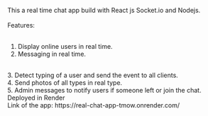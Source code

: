 This a real time chat app build with React js Socket.io and Nodejs.
<br />
<br />
Features:
<br />
<br />
1. Display online users in real time. <br />
2. Messaging in real time.
<br/>
3. Detect typing of a user and send the event to all clients.
<br />
4. Send photos of all types in real type.
<br />
5. Admin messages to notify users if someone left or join the chat.
<br />
Deployed in Render
<br />
Link of the app: https://real-chat-app-tmow.onrender.com/
